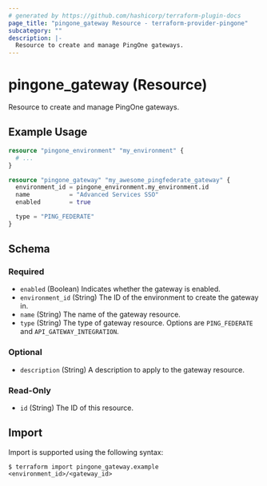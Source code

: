 ```yaml
---
# generated by https://github.com/hashicorp/terraform-plugin-docs
page_title: "pingone_gateway Resource - terraform-provider-pingone"
subcategory: ""
description: |-
  Resource to create and manage PingOne gateways.
---
```


# pingone_gateway (Resource)

Resource to create and manage PingOne gateways.

## Example Usage

```terraform
resource "pingone_environment" "my_environment" {
  # ...
}

resource "pingone_gateway" "my_awesome_pingfederate_gateway" {
  environment_id = pingone_environment.my_environment.id
  name           = "Advanced Services SSO"
  enabled        = true

  type = "PING_FEDERATE"
}
```

<!-- schema generated by tfplugindocs -->
## Schema

### Required

- `enabled` (Boolean) Indicates whether the gateway is enabled.
- `environment_id` (String) The ID of the environment to create the gateway in.
- `name` (String) The name of the gateway resource.
- `type` (String) The type of gateway resource. Options are `PING_FEDERATE` and `API_GATEWAY_INTEGRATION`.

### Optional

- `description` (String) A description to apply to the gateway resource.

### Read-Only

- `id` (String) The ID of this resource.

## Import

Import is supported using the following syntax:

```shell
$ terraform import pingone_gateway.example <environment_id>/<gateway_id>
```
